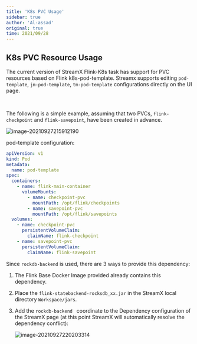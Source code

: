 ```yaml
---
title: 'K8s PVC Usage'
sidebar: true
author: 'Al-assad'
original: true
time: 2021/09/28
---
```


## K8s PVC Resource Usage

The current version of StreamX Flink-K8s task has support for PVC resources based on Flink k8s-pod-template. Streamx supports editing `pod-template`, `jm-pod-template`, `tm-pod-template` configurations directly on the UI page.

<br/>

The following is a simple example, assuming that two PVCs, `flink-checkpoint` and `flink-savepoint`, have been created in advance.

![image-20210927215912190](/streamx-docs/assets/img/doc-img/k8s_pvc.png)

pod-template configuration:

```yaml
apiVersion: v1
kind: Pod
metadata:
  name: pod-template
spec:
  containers:
    - name: flink-main-container
      volumeMounts:
        - name: checkpoint-pvc
          mountPath: /opt/flink/checkpoints
        - name: savepoint-pvc
          mountPath: /opt/flink/savepoints
  volumes:
    - name: checkpoint-pvc
      persistentVolumeClaim:
        claimName: flink-checkpoint
    - name: savepoint-pvc
      persistentVolumeClaim:
        claimName: flink-savepoint
```

Since `rockdb-backend` is used, there are 3 ways to provide this dependency:

1. The Flink Base Docker Image provided already contains this dependency.

2. Place the `flink-statebackend-rocksdb_xx.jar` in the StreamX local directory `Workspace/jars`.

3. Add the `rockdb-backend ` coordinate to the Dependency configuration of the StreamX page (at this point StreamX will automatically resolve the dependency conflict):

   ![image-20210927220203314](/streamx-docs/assets/img/doc-img/rocksdb_dependency.png)

